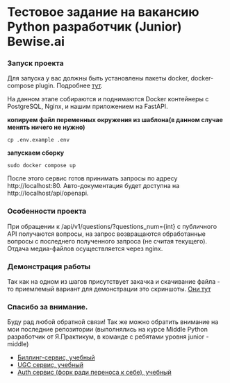 # Тестовое задание на вакансию Python разработчик (Junior) Bewise.ai

### Запуск проекта
Для запуска у вас должны быть установлены пакеты docker, docker-compose plugin. 
Подробнее [тут](https://docs.docker.com/engine/install/ubuntu/).

На данном этапе собираются и поднимаются Docker контейнеры с PostgreSQL, Nginx, 
и нашим приложением на FastAPI.

**копируем файл переменных окружения из шаблона(в данном случае менять ничего не нужно)**
```shell
cp .env.example .env
```
**запускаем сборку**
```shell
sudo docker compose up
```

После этого сервис готов принимать запросы по адресу http://localhost:80.
Авто-документация будет доступна на http://localhost/api/openapi.

### Особенности проекта
При обращении к /api/v1/questions/?questions_num={int} с публичного API получаются вопросы, на запрос
возвращаются обработанные вопросы с последнего полученного запроса (не считая текущего).
Отдача медиа-файлов осуществляется через nginx.

### Демонстрация работы
Так как на одном из шагов присутствует закачка и скачивание файла - то приемлемый вариант для демонстрации 
это скриншоты. [Они тут](demo.md)


### Спасибо за внимание.
Буду рад любой обратной связи! Так же можно обратить внимание на мои последние репозитории 
(выполнялись на курсе Middle Python разработчик от Я.Практикум, в команде с ребятами уровня junior - middle)
- [Биллинг-сервис, учебный](https://github.com/paQQuete/graduate_work)
- [UGC сервис, учебный](https://github.com/paQQuete/ugc_sprint_1)
- [Auth сервис (форк ради переноса к себе), учебный](https://github.com/paQQuete/Auth_sprint_1-fork)

